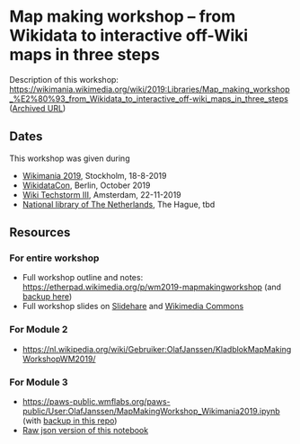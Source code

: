 # Map making workshop – from Wikidata to interactive off-Wiki maps in three steps

Description of this workshop: https://wikimania.wikimedia.org/wiki/2019:Libraries/Map_making_workshop_%E2%80%93_from_Wikidata_to_interactive_off-wiki_maps_in_three_steps
([Archived URL](https://web.archive.org/web/20190808101032/https://wikimania.wikimedia.org/wiki/2019:Libraries/Map_making_workshop_%E2%80%93_from_Wikidata_to_interactive_off-wiki_maps_in_three_steps))

## Dates
This workshop was given during
* [Wikimania 2019](https://wikimania.wikimedia.org/wiki/2019:Libraries/Map_making_workshop_%E2%80%93_from_Wikidata_to_interactive_off-wiki_maps_in_three_steps), Stockholm, 18-8-2019
* [WikidataCon](), Berlin, October 2019
* [Wiki Techstorm III](), Amsterdam, 22-11-2019
* [National library of The Netherlands](), The Hague, tbd

## Resources 

### For entire workshop
* Full workshop outline and notes: https://etherpad.wikimedia.org/p/wm2019-mapmakingworkshop (and [backup here](https://nl.wikipedia.org/wiki/Gebruiker:OlafJanssen/KladblokMapMakingWorkshopWM2019/EtherpadBackup))
* Full workshop slides on [Slidehare]() and [Wikimedia Commons]()

### For Module 2
* https://nl.wikipedia.org/wiki/Gebruiker:OlafJanssen/KladblokMapMakingWorkshopWM2019/

### For Module 3
* https://paws-public.wmflabs.org/paws-public/User:OlafJanssen/MapMakingWorkshop_Wikimania2019.ipynb (with [backup in this repo]())
* [Raw json version of this notebook](https://paws-public.wmflabs.org/paws-public/User:OlafJanssen/MapMakingWorkshop_Wikimania2019.ipynb?format=raw)
